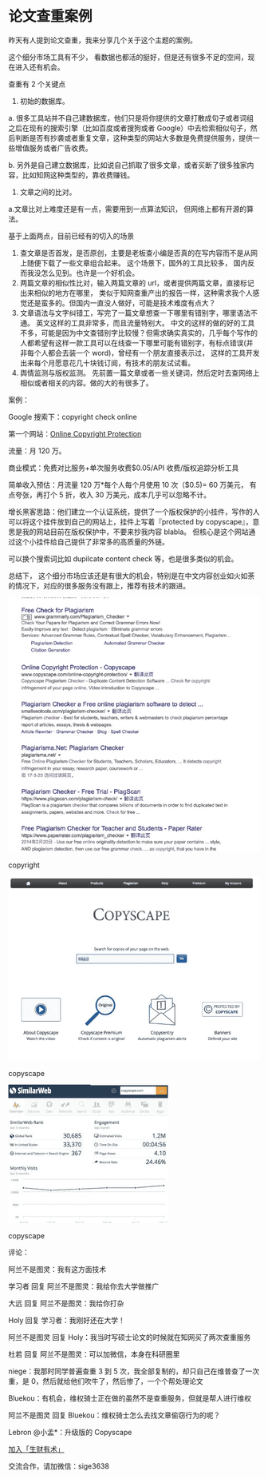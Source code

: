 # 论文查重案例

昨天有人提到论文查重，我来分享几个关于这个主题的案例。

这个细分市场工具有不少， 看数据也都活的挺好，但是还有很多不足的空间，现在进入还有机会。

查重有 2 个关键点

1.  初始的数据库。

a. 很多工具站并不自己建数据库，他们只是将你提供的文章打散成句子或者词组之后在现有的搜索引擎（比如百度或者搜狗或者 Google）中去检索相似句子，然后判断是否有抄袭或者重复文章，这种类型的网站大多数是免费提供服务，提供一些增值服务或者广告收费。

b. 另外是自己建立数据库，比如说自己抓取了很多文章，或者买断了很多独家内容，比如知网这种类型的，靠收费赚钱。

1.  文章之间的比对。

a.文章比对上难度还是有一点，需要用到一点算法知识， 但网络上都有开源的算法。

基于上面两点，目前已经有的切入的场景

1.  查文章是否首发，是否原创，主要是老板查小编是否真的在写内容而不是从网上随便下载了一些文章组合起来。 这个场景下，国外的工具比较多， 国内反而我没怎么见到。也许是一个好机会。
2.  两篇文章的相似性比对，输入两篇文章的 url，或者提供两篇文章，直接标记出来相似的地方在哪里， 类似于知网查重产出的报告一样，这种需求我个人感觉还是蛮多的。但国内一直没人做好，可能是技术难度有点大？
3.  文章语法与文字纠错工，写完了一篇文章想查一下哪里有错别字，哪里语法不通。 英文这样的工具非常多，而且流量特别大。 中文的这样的做的好的工具不多，可能是因为中文查错别字比较慢？但需求确实真实的，几乎每个写作的人都希望有这样一款工具可以在线查一下哪里可能有错别字，有标点错误(并非每个人都会去装一个 word)，曾经有一个朋友直接表示过， 这样的工具开发出来每个月愿意花几十块钱订阅，有技术的朋友试试看。
4.  舆情监测与版权监测。 先前置一篇文章或者一些关键词，然后定时去查网络上相似或者相关的内容。做的大的有很多了。

案例：

Google 搜索下：copyright check online

第一个网站：[Online Copyright Protection](http://www.copyscape.com/online-copyright-protection/)

流量：月 120 万。

商业模式：免费对比服务+单次服务收费$0.05/API 收费/版权追踪分析工具

简单收入预估：月流量 120 万*每个人每个月使用 10 次（$0.5)= 60 万美元， 有点夸张，再打个 5 折，收入 30 万美元，成本几乎可以忽略不计。

增长黑客思路：他们建立一个认证系统，提供了一个版权保护的小挂件，写作的人可以将这个挂件放到自己的网站上，挂件上写着『protected by copyscape』，意思是我的网站目前在版权保护中，不要来抄我内容 blabla。 但核心是这个网站通过这个小挂件给自己提供了非常多的高质量的外链。

可以换个搜索词比如 dupilcate content check 等，也是很多类似的机会。

总结下， 这个细分市场应该还是有很大的机会，特别是在中文内容创业如火如荼的情况下，对应的很多服务没有跟上，推荐有技术的跟进。

![](img/f114a6507fb63855f244cc27654d29ea.jpg)

copyright

![](img/bc9e09481e121b1c9f7eedaa5b21af25.jpg)

copyscape

![](img/0117deab08fb33748a1f5e94e11c6469.jpg)

copyscape

评论：

阿兰不是图灵：我有这方面技术

学习者 回复 阿兰不是图灵：我给你去大学做推广

大远 回复 阿兰不是图灵：我给你打杂

Holy 回复 学习者：我刚好还在大学！

阿兰不是图灵 回复 Holy：我当时写硕士论文的时候就在知网买了两次查重服务

杜若 回复 阿兰不是图灵：可以加微信，本身在科研圈里

niege：我那时同学普遍查重 3 到 5 次，我全部复制的，却只自己在维普查了一次重，是 0，然后就给他们吹牛了，然后惨了，一个个帮处理论文

Bluekou：有机会，维权骑士正在做的虽然不是查重服务，但就是帮人进行维权

阿兰不是图灵 回复 Bluekou：维权骑士怎么去找文章偷窃行为的呢？

Lebron @小孟*：升级版的 Copyscape

[加入「生财有术」](https://www.ilangcai.com/jiaru/)

交流合作，请加微信：sige3638
